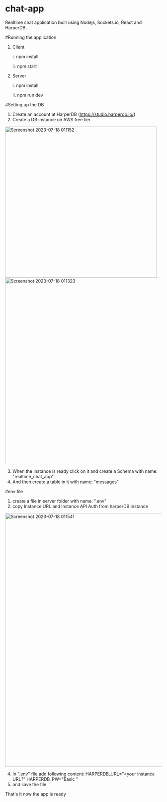 # chat-app
 Realtime chat application built using Nodejs, Sockets.io, React and HarperDB.

 #Running the application
 1. Client
    
    i. npm install
    
    ii. npm start
 3. Server
    
    i. npm install
    
    ii. npm run dev

#Setting up the DB
1. Create an account at HarperDB (https://studio.harperdb.io/)
2. Create a DB instance on AWS free tier

<img width="487" alt="Screenshot 2023-07-18 011152" src="https://github.com/Mahesh-11/chat-app/assets/60313321/c2ea52e0-2929-4b6f-9180-5c1783c6f631">

<img width="601" alt="Screenshot 2023-07-18 011323" src="https://github.com/Mahesh-11/chat-app/assets/60313321/1bea48cf-2605-42d4-9aac-1e212876c9df">

3. When the instance is ready click on it and create a Schema with name: "realtime_chat_app"
4. And then create a table in it with name: "messages"


#env file
1. create a file in server folder with name: ".env"
2. copy Instance URL and Instance API Auth from harperDB instance
   
<img width="817" alt="Screenshot 2023-07-18 011541" src="https://github.com/Mahesh-11/chat-app/assets/60313321/9334431a-c1a5-4222-90e1-4d2916991a01">

4. In ".env" file add following content:
   HARPERDB_URL="<your instance URL?"
   HARPERDB_PW="Basic <your instance API Auth Header>"
5. and save the file

That's it now the app is ready

